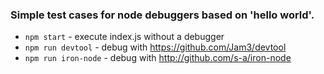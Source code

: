 ### Simple test cases for node debuggers based on 'hello world'.

- `npm start` - execute index.js without a debugger
- `npm run devtool` - debug with https://github.com/Jam3/devtool
- `npm run iron-node` - debug with http://github.com/s-a/iron-node
